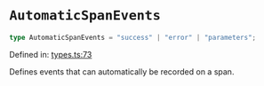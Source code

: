 # `AutomaticSpanEvents`

```ts
type AutomaticSpanEvents = "success" | "error" | "parameters";
```

Defined in: [types.ts:73](https://github.com/adobe/commerce-integration-starter-kit/blob/fe75c4bc3a72d4e1427ca0ca82f37e4da289ae29/packages/aio-sk-lib-telemetry/source/types.ts#L73)

Defines events that can automatically be recorded on a span.
